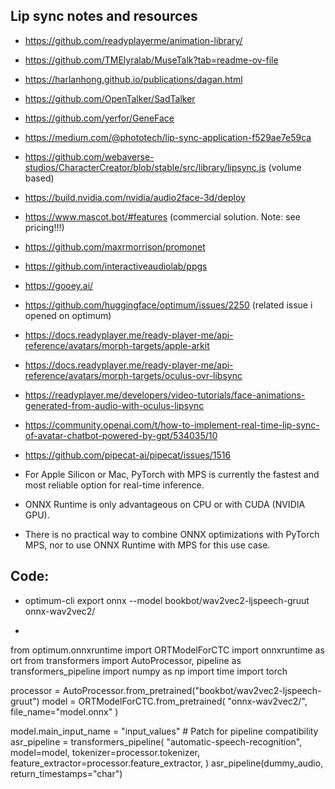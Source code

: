 ## Lip sync notes and resources

- https://github.com/readyplayerme/animation-library/
- https://github.com/TMElyralab/MuseTalk?tab=readme-ov-file
- https://harlanhong.github.io/publications/dagan.html
- https://github.com/OpenTalker/SadTalker
- https://github.com/yerfor/GeneFace
- https://medium.com/@phototech/lip-sync-application-f529ae7e59ca
- https://github.com/webaverse-studios/CharacterCreator/blob/stable/src/library/lipsync.js (volume based)
- https://build.nvidia.com/nvidia/audio2face-3d/deploy
- https://www.mascot.bot/#features (commercial solution. Note: see pricing!!!)
- https://github.com/maxrmorrison/promonet
- https://github.com/interactiveaudiolab/ppgs
- https://gooey.ai/
- https://github.com/huggingface/optimum/issues/2250 (related issue i opened on optimum)
- https://docs.readyplayer.me/ready-player-me/api-reference/avatars/morph-targets/apple-arkit
- https://docs.readyplayer.me/ready-player-me/api-reference/avatars/morph-targets/oculus-ovr-libsync
- https://readyplayer.me/developers/video-tutorials/face-animations-generated-from-audio-with-oculus-lipsync
- https://community.openai.com/t/how-to-implement-real-time-lip-sync-of-avatar-chatbot-powered-by-gpt/534035/10
- https://github.com/pipecat-ai/pipecat/issues/1516

- For Apple Silicon or Mac, PyTorch with MPS is currently the fastest and most reliable option for real-time inference.
- ONNX Runtime is only advantageous on CPU or with CUDA (NVIDIA GPU).
- There is no practical way to combine ONNX optimizations with PyTorch MPS, nor to use ONNX Runtime with MPS for this use case.

## Code:

- optimum-cli export onnx --model bookbot/wav2vec2-ljspeech-gruut onnx-wav2vec2/

- 

from optimum.onnxruntime import ORTModelForCTC
import onnxruntime as ort
from transformers import AutoProcessor, pipeline as transformers_pipeline
import numpy as np
import time
import torch

processor = AutoProcessor.from_pretrained("bookbot/wav2vec2-ljspeech-gruut")
model = ORTModelForCTC.from_pretrained(
    "onnx-wav2vec2/",
    file_name="model.onnx"
)

model.main_input_name = "input_values" # Patch for pipeline compatibility
asr_pipeline = transformers_pipeline(
    "automatic-speech-recognition",
    model=model,
    tokenizer=processor.tokenizer,
    feature_extractor=processor.feature_extractor,
)
asr_pipeline(dummy_audio, return_timestamps="char")